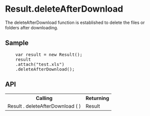 <H1>Result.deleteAfterDownload</H1>

The deleteAfterDownload function is established to delete the files or folders after downloading.

<h2>Sample</h2>
<pre>
	var result = new Result();
	result
	.attach("test.xls")
	.deleteAfterDownload();
</pre>

<h2>API</h2>

<table>
<tr><th>Calling</th><th>Returning</th></tr>
<tr><td>Result . deleteAfterDownload ( )</td><td>Result</td></tr>
</table>

